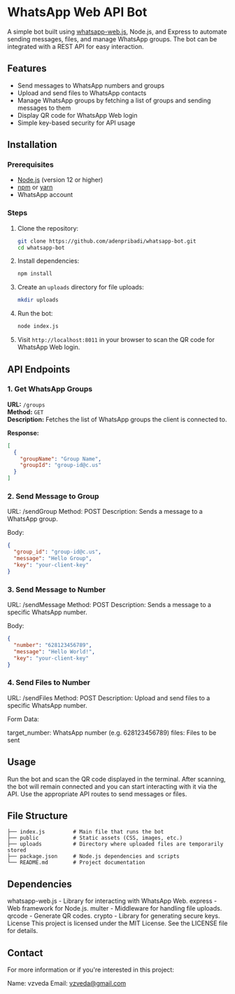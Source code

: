# WhatsApp Web API Bot

A simple bot built using [whatsapp-web.js](https://github.com/pedroslopez/whatsapp-web.js), Node.js, and Express to automate sending messages, files, and manage WhatsApp groups. The bot can be integrated with a REST API for easy interaction.

## Features

- Send messages to WhatsApp numbers and groups
- Upload and send files to WhatsApp contacts
- Manage WhatsApp groups by fetching a list of groups and sending messages to them
- Display QR code for WhatsApp Web login
- Simple key-based security for API usage

## Installation

### Prerequisites

- [Node.js](https://nodejs.org/en/download/) (version 12 or higher)
- [npm](https://www.npmjs.com/get-npm) or [yarn](https://yarnpkg.com/)
- WhatsApp account

### Steps

1. Clone the repository:

    ```bash
    git clone https://github.com/adenpribadi/whatsapp-bot.git
    cd whatsapp-bot
    ```

2. Install dependencies:

    ```bash
    npm install
    ```

3. Create an `uploads` directory for file uploads:

    ```bash
    mkdir uploads
    ```

4. Run the bot:

    ```bash
    node index.js
    ```

5. Visit `http://localhost:8011` in your browser to scan the QR code for WhatsApp Web login.

## API Endpoints

### 1. Get WhatsApp Groups

**URL:** `/groups`  
**Method:** `GET`  
**Description:** Fetches the list of WhatsApp groups the client is connected to.

**Response:**

```json
[
  {
    "groupName": "Group Name",
    "groupId": "group-id@c.us"
  }
]
```

### 2. Send Message to Group
URL: /sendGroup
Method: POST
Description: Sends a message to a WhatsApp group.

Body:
```json
{
  "group_id": "group-id@c.us",
  "message": "Hello Group",
  "key": "your-client-key"
}
```

### 3. Send Message to Number
URL: /sendMessage
Method: POST
Description: Sends a message to a specific WhatsApp number.

Body:
```json
{
  "number": "628123456789",
  "message": "Hello World!",
  "key": "your-client-key"
}
```

### 4. Send Files to Number
URL: /sendFiles
Method: POST
Description: Upload and send files to a specific WhatsApp number.

Form Data:

target_number: WhatsApp number (e.g. 628123456789)
files: Files to be sent

## Usage
Run the bot and scan the QR code displayed in the terminal.
After scanning, the bot will remain connected and you can start interacting with it via the API.
Use the appropriate API routes to send messages or files.

## File Structure
```plaintext
├── index.js         # Main file that runs the bot
├── public           # Static assets (CSS, images, etc.)
├── uploads          # Directory where uploaded files are temporarily stored
├── package.json     # Node.js dependencies and scripts
└── README.md        # Project documentation
```

## Dependencies
whatsapp-web.js - Library for interacting with WhatsApp Web.
express - Web framework for Node.js.
multer - Middleware for handling file uploads.
qrcode - Generate QR codes.
crypto - Library for generating secure keys.
License
This project is licensed under the MIT License. See the LICENSE file for details.

## Contact
For more information or if you're interested in this project:

Name: vzveda
Email: vzveda@gmail.com
